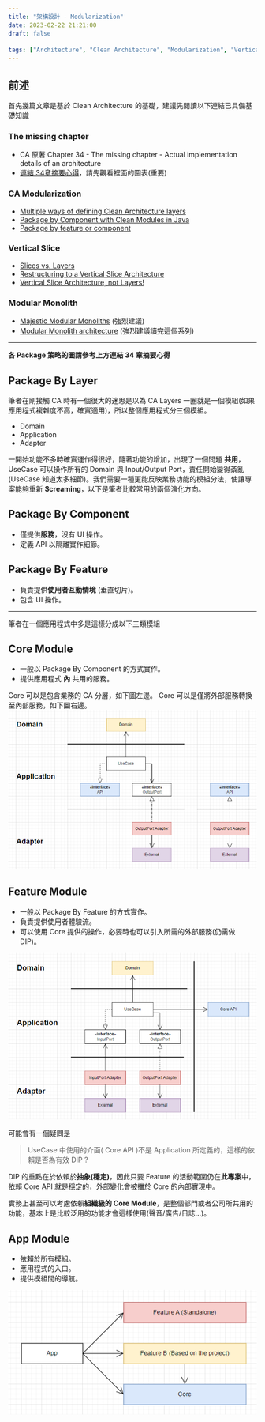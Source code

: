 ```yaml
---
title: "架構設計 - Modularization"
date: 2023-02-22 21:21:00
draft: false

tags: ["Architecture", "Clean Architecture", "Modularization", "Vertical Slice", "Modular Monolith"]
---
```


## 前述
首先幾篇文章是基於 Clean Architecture 的基礎，建議先閱讀以下連結已具備基礎知識

### The missing chapter
- CA 原著 Chapter 34 - The missing chapter - Actual implementation details of an architecture 
- [連結 34章摘要心得](https://github.com/serodriguez68/clean-architecture/blob/master/part-6-details.md#chapter-34---the-missing-chapter---actual-implementation-details-of-an-architecture)，請先觀看裡面的圖表(重要)

### CA Modularization
- [Multiple ways of defining Clean Architecture layers](https://proandroiddev.com/multiple-ways-of-defining-clean-architecture-layers-bbb70afa5d4a)
- [Package by Component with Clean Modules in Java](https://blog.ttulka.com/package-by-component-with-clean-modules-in-java/)
- [Package by feature or component](https://learning-notes.mistermicheels.com/architecture-design/reference-architectures/package-by-feature-or-component/)

### Vertical Slice
- [Slices vs. Layers](https://www.betterask.erni/news-room/slices-vs-layers/)
- [Restructuring to a Vertical Slice Architecture](https://codeopinion.com/restructuring-to-a-vertical-slice-architecture/?fbclid=IwAR0Ek5KW6_MWQ9K5Rxv6P5BpqatHs5tsjfHZ_B9GZmrkd3YaBoH-HHuNZE4)
- [Vertical Slice Architecture, not Layers!](https://www.youtube.com/watch?v=L2Wnq0ChAIA)

### Modular Monolith
- [Majestic Modular Monoliths](https://lukashajdu.com/post/majestic-modular-monolith/) (強烈建議)
- [Modular Monolith architecture](https://www.kamilgrzybek.com/design/modular-monolith-primer/) (強烈建議讀完這個系列)

-------
**各 Package 策略的圖請參考上方連結 34 章摘要心得**

## Package By Layer
筆者在剛接觸 CA 時有一個很大的迷思是以為 CA Layers 一圈就是一個模組(如果應用程式複雜度不高，確實適用)，所以整個應用程式分三個模組。
- Domain
- Application
- Adapter

一開始功能不多時確實運作得很好，隨著功能的增加，出現了一個問題 **共用**，UseCase 可以操作所有的 Domain 與 Input/Output Port，責任開始變得紊亂(UseCase 知道太多細節)。我們需要一種更能反映業務功能的模組分法，使讓專案能夠重新 **Screaming**，以下是筆者比較常用的兩個演化方向。

## Package By Component
- 僅提供**服務**，沒有 UI 操作。
- 定義 API 以隔離實作細節。

## Package By Feature
- 負責提供**使用者互動情境** (垂直切片)。
- 包含 UI 操作。

--------
筆者在一個應用程式中多是這樣分成以下三類模組

## Core Module
- 一般以 Package By Component 的方式實作。
- 提供應用程式 **內** 共用的服務。

Core 可以是包含業務的 CA 分層，如下圖左邊。
Core 可以是僅將外部服務轉換至內部服務，如下圖右邊。
![Core Module](/images/CoreModule.png)

## Feature Module
- 一般以 Package By Feature 的方式實作。
- 負責提供使用者體驗流。
- 可以使用 Core 提供的操作，必要時也可以引入所需的外部服務(仍需做 DIP)。

![Feature Module](/images/FeatureModule.png)

可能會有一個疑問是 
> UseCase 中使用的介面( Core API )不是 Application 所定義的，這樣的依賴是否為有效 DIP ? 

DIP 的重點在於依賴於**抽象(穩定)**，因此只要 Feature 的活動範圍仍在**此專案**中，依賴 Core API 就是穩定的，外部變化會被擋於 Core 的內部實現中。

實務上甚至可以考慮依賴**組織級的 Core Module**，是整個部門或者公司所共用的功能，基本上是比較泛用的功能才會這樣使用(聲音/廣告/日誌...)。

## App Module
- 依賴於所有模組。
- 應用程式的入口。
- 提供模組間的導航。

![App Module](/images/AppModule.png)
